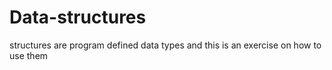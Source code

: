 # Data-structures
structures are program defined data types and this is an exercise on how to use them

